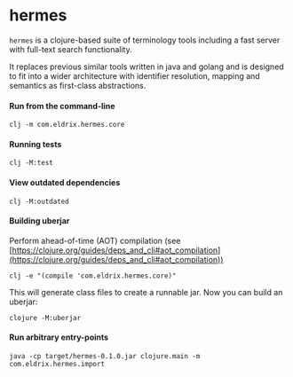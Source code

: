 # hermes

`hermes` is a clojure-based suite of terminology tools including a fast server with full-text search functionality.

It replaces previous similar tools written in java and golang and is designed to fit into a wider architecture
with identifier resolution, mapping and semantics as first-class abstractions.

#### Run from the command-line

```
clj -m com.eldrix.hermes.core
```


#### Running tests
```
clj -M:test
```   

#### View outdated dependencies

```
clj -M:outdated
```

#### Building uberjar

Perform ahead-of-time (AOT) compilation (see [https://clojure.org/guides/deps_and_cli#aot_compilation](https://clojure.org/guides/deps_and_cli#aot_compilation))
```
clj -e "(compile 'com.eldrix.hermes.core)"
```

This will generate class files to create a runnable jar. Now you can build an uberjar:

```
clojure -M:uberjar
```

#### Run arbitrary entry-points 

```
java -cp target/hermes-0.1.0.jar clojure.main -m com.eldrix.hermes.import
```